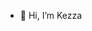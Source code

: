 - 👋 Hi, I’m Kezza


<!---
KezzaJNR/KezzaJNR is a ✨ special ✨ repository because its `README.md` (this file) appears on your GitHub profile.
You can click the Preview link to take a look at your changes.
--->

